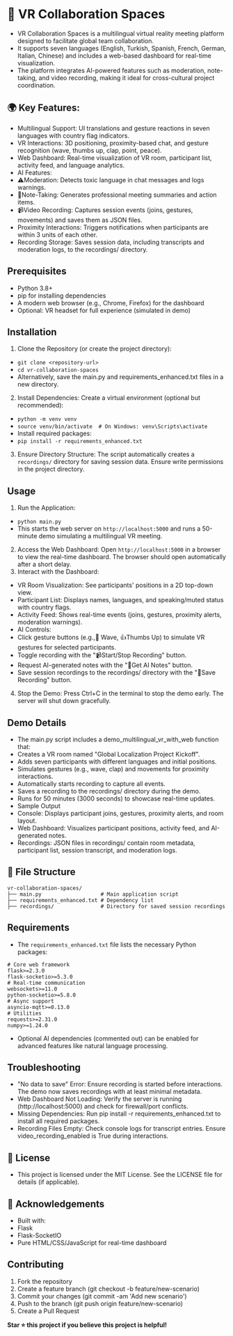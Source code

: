 # 🥽 VR Collaboration Spaces
- VR Collaboration Spaces is a multilingual virtual reality meeting platform designed to facilitate global team collaboration. 
- It supports seven languages (English, Turkish, Spanish, French, German, Italian, Chinese) and includes a web-based dashboard for real-time visualization. 
- The platform integrates AI-powered features such as moderation, note-taking, and video recording, making it ideal for cross-cultural project coordination.

## 🌍 Key Features:
- Multilingual Support: UI translations and gesture reactions in seven languages with country flag indicators.
- VR Interactions: 3D positioning, proximity-based chat, and gesture recognition (wave, thumbs up, clap, point, peace).
- Web Dashboard: Real-time visualization of VR room, participant list, activity feed, and language analytics.
- AI Features:
- ⚠️Moderation: Detects toxic language in chat messages and logs warnings.
- 📝Note-Taking: Generates professional meeting summaries and action items.
- 📹Video Recording: Captures session events (joins, gestures, movements) and saves them as JSON files.
- Proximity Interactions: Triggers notifications when participants are within 3 units of each other.
- Recording Storage: Saves session data, including transcripts and moderation logs, to the recordings/ directory.

## Prerequisites
- Python 3.8+
- pip for installing dependencies
- A modern web browser (e.g., Chrome, Firefox) for the dashboard
- Optional: VR headset for full experience (simulated in demo)

## Installation
1. Clone the Repository (or create the project directory):
- `git clone <repository-url>`
- `cd vr-collaboration-spaces`
- Alternatively, save the main.py and requirements_enhanced.txt files in a new directory.
2. Install Dependencies: Create a virtual environment (optional but recommended):
- `python -m venv venv`
- `source venv/bin/activate  # On Windows: venv\Scripts\activate`
- Install required packages:
- `pip install -r requirements_enhanced.txt`
3. Ensure Directory Structure: The script automatically creates a `recordings/` directory for saving session data. Ensure write permissions in the project directory.

## Usage
1. Run the Application:
- `python main.py`
- This starts the web server on `http://localhost:5000` and runs a 50-minute demo simulating a multilingual VR meeting.
2. Access the Web Dashboard: Open `http://localhost:5000` in a browser to view the real-time dashboard. The browser should open automatically after a short delay.
3. Interact with the Dashboard:
- VR Room Visualization: See participants' positions in a 2D top-down view.
- Participant List: Displays names, languages, and speaking/muted status with country flags.
- Activity Feed: Shows real-time events (joins, gestures, proximity alerts, moderation warnings).
- AI Controls:
- Click gesture buttons (e.g.,👋 Wave, 👍Thumbs Up) to simulate VR gestures for selected participants.
- Toggle recording with the "📹Start/Stop Recording" button.
- Request AI-generated notes with the "📝Get AI Notes" button.
- Save session recordings to the recordings/ directory with the "💾Save Recording" button.
4. Stop the Demo: Press Ctrl+C in the terminal to stop the demo early. The server will shut down gracefully.

## Demo Details
- The main.py script includes a demo_multilingual_vr_with_web function that:
- Creates a VR room named "Global Localization Project Kickoff".
- Adds seven participants with different languages and initial positions.
- Simulates gestures (e.g., wave, clap) and movements for proximity interactions.
- Automatically starts recording to capture all events.
- Saves a recording to the recordings/ directory during the demo.
- Runs for 50 minutes (3000 seconds) to showcase real-time updates.
- Sample Output
- Console: Displays participant joins, gestures, proximity alerts, and room layout.
- Web Dashboard: Visualizes participant positions, activity feed, and AI-generated notes.
- Recordings: JSON files in recordings/ contain room metadata, participant list, session transcript, and moderation logs.

## 📁 File Structure
```
vr-collaboration-spaces/
├── main.py                   # Main application script
├── requirements_enhanced.txt # Dependency list
├── recordings/               # Directory for saved session recordings
```

## Requirements
- The `requirements_enhanced.txt` file lists the necessary Python packages:
```
# Core web framework
flask>=2.3.0
flask-socketio>=5.3.0
# Real-time communication
websockets>=11.0
python-socketio>=5.8.0
# Async support
asyncio-mqtt>=0.13.0
# Utilities
requests>=2.31.0
numpy>=1.24.0
```
- Optional AI dependencies (commented out) can be enabled for advanced features like natural language processing.

## Troubleshooting
- "No data to save" Error: Ensure recording is started before interactions. The demo now saves recordings with at least minimal metadata.
- Web Dashboard Not Loading: Verify the server is running (http://localhost:5000) and check for firewall/port conflicts.
- Missing Dependencies: Run pip install -r requirements_enhanced.txt to install all required packages.
- Recording Files Empty: Check console logs for transcript entries. Ensure video_recording_enabled is True during interactions.

## 📜 License
- This project is licensed under the MIT License. See the LICENSE file for details (if applicable).
## 🙌 Acknowledgements
- Built with:
- Flask
- Flask-SocketIO
- Pure HTML/CSS/JavaScript for real-time dashboard


## Contributing
1. Fork the repository
2. Create a feature branch (git checkout -b feature/new-scenario)
3. Commit your changes (git commit -am 'Add new scenario')
4. Push to the branch (git push origin feature/new-scenario)
5. Create a Pull Request

**Star ⭐ this project if you believe this project is helpful!**
